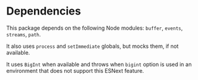 # Dependencies

This package depends on the following Node modules: `buffer`, `events`,
`streams`, `path`.

It also uses `process` and `setImmediate` globals, but mocks them, if not
available.

It uses `BigInt` when available and throws when `bigint` option is used
in an environment that does not support this ESNext feature.
